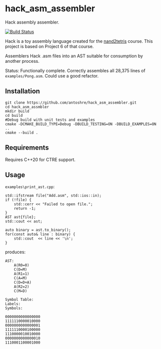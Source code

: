 # hack_asm_assembler
Hack assembly assembler.

[![Build Status](https://travis-ci.com/antoshre/hack_asm_assembler.svg)](https://travis-ci.com/antoshre/hack_asm_assembler)

Hack is a toy assembly language created for the [nand2tetris](https://www.nand2tetris.org/project06) course.
This project is based on Project 6 of that course.

Assemblers Hack .asm files into an AST suitable for consumption by another process.

Status: Functionally complete.  Correctly assembles all 28,375 lines of `examples/Pong.asm`.  Could use a good refactor.

## Installation

```
git clone https://github.com/antoshre/hack_asm_assembler.git
cd hack_asm_assmbler
mkdir build
cd build
#Debug build with unit tests and examples
cmake -DCMAKE_BUILD_TYPE=Debug -DBUILD_TESTING=ON -DBUILD_EXAMPLES=ON ..
cmake --build .
```

## Requirements 

Requires C++20 for CTRE support.

## Usage

`examples\print_ast.cpp`:

```
std::ifstream file("Add.asm", std::ios::in);
if (!file) {
    std::cerr << "Failed to open file.";
    return -1;
}
AST ast{file};
std::cout << ast;

auto binary = ast.to_binary();
for(const auto& line : binary) {
    std::cout  << line << '\n';
}
```
produces:
```
AST:
    A(R0=0)
    C(D=M)
    A(R1=1)
    C(A=M)
    C(D=D+A)
    A(R2=2)
    C(M=D)

Symbol Table:
Labels:
Symbols:

0000000000000000
1111110000010000
0000000000000001
1111110000100000
1110000010010000
0000000000000010
1110001100001000
```
